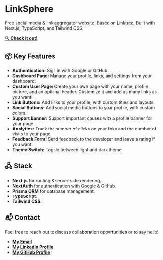 # LinkSphere

Free social media & link aggregator website! Based on [Linktree](https://linktr.ee). Built with Next.js, TypeScript, and Tailwind CSS.

[🔍 **Check it out!**](https://linksphere-live.vercel.app)

## 📦 Key Features

- **Authentication:** Sign in with Google or GitHub.
- **Dashboard Page:** Manage your profile, links, and settings from your dashboard.
- **Custom User Page:** Create your own page with your name, profile picture, and an optional header. Customize it and add as many links as you want!
- **Link Buttons:** Add links to your profile, with custom titles and layouts.
- **Social Buttons:** Add social media buttons to your profile, with custom colors.
- **Support Banner:** Support important causes with a profile banner for your page.
- **Analytics:** Track the number of clicks on your links and the number of visits to your page.
- **Feedback Form:** Send feedback to the developer and leave a rating if you want.
- **Theme Switch:** Toggle between light and dark theme.

## 🖧 Stack

- **Next.js** for routing & server-side rendering.
- **NextAuth** for authentication with Google & GitHub.
- **Prisma ORM** for database management.
- **TypeScript**.
- **Tailwind CSS**.

## 📬 Contact

Feel free to reach out to discuss collaboration opportunities or to say hello!

- [**My Email**](mailto:matheus.felipe.19rt@gmail.com)
- [**My LinkedIn Profile**](https://www.linkedin.com/in/matheus-mortari-19rt)
- [**My GitHub Profile**](https://github.com/matimortari)
